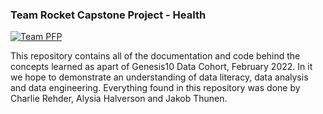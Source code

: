 ### Team Rocket Capstone Project - Health

[![Team PFP](/images/teamrocket.jpg "Team Rocket")](https://static1.cbrimages.com/wordpress/wp-content/uploads/2021/09/pokemon-team-rocket-1274884-2.jpg)

This repository contains all of the documentation and code behind the concepts learned as apart of Genesis10 Data Cohort, February 2022. In it we hope to demonstrate an understanding of data literacy, data analysis and data engineering. Everything found in this repository was done by Charlie Rehder, Alysia Halverson and Jakob Thunen.
